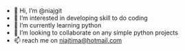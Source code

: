 - 👋 Hi, I’m @niajgit
- 👀 I’m interested in developing skill to do coding
- 🌱 I’m currently learning python
- 💞️ I’m looking to collaborate on any simple python projects
- 📫 reach me on niajtima@hotmail.com

<!---
niajgit/niajgit is a ✨ special ✨ repository because its `README.md` (this file) appears on your GitHub profile.
You can click the Preview link to take a look at your changes.
--->
